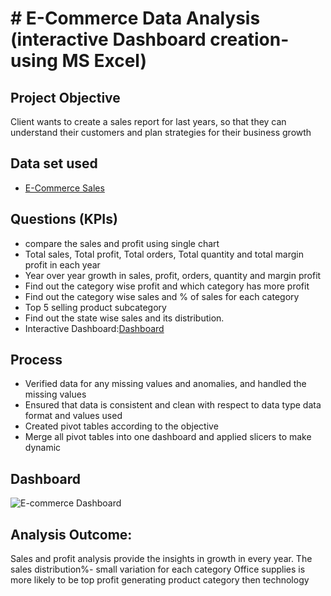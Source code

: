 # # E-Commerce Data Analysis (interactive Dashboard creation- using MS Excel)
## Project Objective
Client wants to create a sales report for last years, so that they can understand their customers and plan strategies for their business growth

## Data set used
-	<a href="https://github.com/shoninel/E-Commerce-Sales-Dashboard/blob/main/Ecommerce%20Sales%20Analysis.xlsx"> E-Commerce Sales </a>

## Questions (KPIs)
- compare the sales and profit using single chart
- Total sales, Total profit, Total orders, Total quantity and total margin profit in each year
- Year over year growth in sales, profit, orders, quantity and margin profit
- Find out the category wise profit and which category has more profit
- Find out the category wise sales and % of sales for each category
- Top 5 selling product subcategory
- Find out the state wise sales and its distribution.
- Interactive Dashboard:<a href="https://github.com/shoninel/E-Commerce-Sales-Dashboard/blob/main/E-commerce%20Dashboard.png" >Dashboard </a>

## Process
- Verified data for any missing values and anomalies, and handled the missing values
- Ensured that data is consistent and clean with respect to data type data format and values used
- Created pivot tables according to the objective
- Merge all pivot tables into one dashboard and applied slicers to make dynamic

## Dashboard
![E-commerce Dashboard](https://github.com/user-attachments/assets/7318e650-bd50-4a54-8a69-a46af8679753)

## Analysis Outcome:
Sales and profit analysis provide the insights in growth in every year.
The sales distribution%- small variation for each category 
Office supplies is more likely to be top profit generating product category then technology

[<div data-iframe-width="150" data-iframe-height="270" data-share-badge-id="b7ef5fbe-f9e5-46cf-8e6b-08ef70c7cf13" data-share-badge-host="https://www.credly.com"></div><script type="text/javascript" async src="//cdn.credly.com/assets/utilities/embed.js"></script>](https://www.credly.com/badges/b7ef5fbe-f9e5-46cf-8e6b-08ef70c7cf13/public_url)





